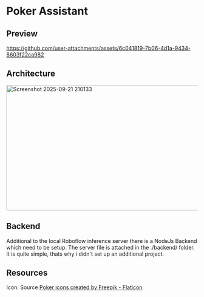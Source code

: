 # Poker Assistant

## Preview
https://github.com/user-attachments/assets/6c041819-7b06-4d1a-9434-8603f22ca982

## Architecture
<img width="640" height="330" alt="Screenshot 2025-09-21 210133" src="https://github.com/user-attachments/assets/d43c6a1a-086c-4fbd-acf5-b05ff4dbac38" />



## Backend
Additional to the local Roboflow inference server there is a NodeJs Backend which need to be setup.
The server file is attached in the ./backend/ folder. It is quite simple, thats why i didn't set up an additional project.

## Resources
Icon: Source <a href="https://www.flaticon.com/free-icons/poker" title="poker icons">Poker icons created by Freepik - Flaticon</a>
